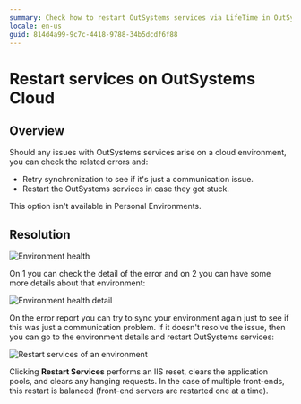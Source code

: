 ```yaml
---
summary: Check how to restart OutSystems services via LifeTime in OutSystems Cloud infrastructures.
locale: en-us
guid: 814d4a99-9c7c-4418-9788-34b5dcdf6f88
---
```


# Restart services on OutSystems Cloud


## Overview 

Should any issues with OutSystems services arise on a cloud environment, you can check the related errors and:

* Retry synchronization to see if it's just a communication issue.
* Restart the OutSystems services in case they got stuck.


This option isn't available in Personal Environments.


## Resolution 

![Environment health](images/restart-cloud-health-lt.png)

On 1 you can check the detail of the error and on 2 you can have some more details about that environment:

![Environment health detail](images/restart-cloud-status-lt.png)

On the error report you can try to sync your environment again just to see if this was just a communication problem. If it doesn't resolve the issue, then you can go to the environment details and restart OutSystems services:


![Restart services of an environment](images/restart-cloud-lt.png)

<div class="info" markdown="1">

Clicking **Restart Services** performs an IIS reset, clears the application pools, and clears any hanging requests. In the case of multiple front-ends, this restart is balanced (front-end servers are restarted one at a time).

</div>
